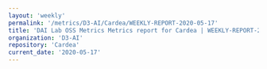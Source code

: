 ```yaml
---
layout: 'weekly'
permalink: '/metrics/D3-AI/Cardea/WEEKLY-REPORT-2020-05-17'
title: 'DAI Lab OSS Metrics Metrics report for Cardea | WEEKLY-REPORT-2020-05-17'
organization: 'D3-AI'
repository: 'Cardea'
current_date: '2020-05-17'
---
```

